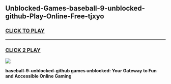 
## Unblocked-Games-baseball-9-unblocked-github-Play-Online-Free-tjxyo
<h3>
<a href="https://premium76.site?title=baseball-9-unblocked-github&ref=26A">CLICK TO PLAY</a></h3>
<hr>

<h3>
<a href="https://premium76.site?title=baseball-9-unblocked-github&ref=26A">CLICK 2 PLAY</a>
  
</h3>

<a href="https://premium76.site?title=baseball-9-unblocked-github&ref=26A"><img src="https://clearcache.store/games.png"></a>


**baseball-9-unblocked-github games unblocked: Your Gateway to Fun and Accessible Online Gaming**

